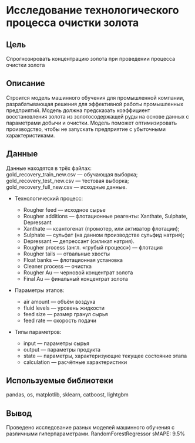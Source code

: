 # Исследование технологического процесса очистки золота
## Цель
Спрогнозировать концентрацию золота при проведении процесса очистки золота
## Описание
Строится модель машинного обучения для промышленной компании, разрабатывающая решения для эффективной работы промышленных предприятий. Модель должна предсказать коэффициент восстановления золота из золотосодержащей руды на основе данных с параметрами добычи и очистки. Модель поможет оптимизировать производство, чтобы не запускать предприятие с убыточными характеристиками.
  
## Данные
Данные находятся в трёх файлах:  
gold_recovery_train_new.csv — обучающая выборка;  
gold_recovery_test_new.csv — тестовая выборка;  
gold_recovery_full_new.csv — исходные данные.  
  
- Технологический процесс:  
    -  Rougher feed — исходное сырье
    -  Rougher additions — флотационные реагенты: Xanthate, Sulphate, Depressant
    -  Xanthate — ксантогенат (промотер, или активатор флотации);
    -  Sulphate — сульфат (на данном производстве сульфид натрия);
    -  Depressant — депрессант (силикат натрия).
    -  Rougher process (англ. «грубый процесс») — флотация
    -  Rougher tails — отвальные хвосты
    -  Float banks — флотационная установка
    -  Cleaner process — очистка
    -  Rougher Au — черновой концентрат золота
    -  Final Au — финальный концентрат золота  
  
- Параметры этапов:  
    - air amount — объём воздуха
    - fluid levels — уровень жидкости
    - feed size — размер гранул сырья
    - feed rate — скорость подачи  
  
- Типы параметров:  
    - input — параметры сырья
    - output — параметры продукта
    - state — параметры, характеризующие текущее состояние этапа
    - calculation — расчётные характеристики

  
  
## Используемые библиотеки
pandas, os, matplotlib, sklearn, catboost, lightgbm
  
## Вывод 
Проведено исследование разных моделей машинного обучения с различными гиперпараметрами. RandomForestRegressor sMAPE: 9.5%
